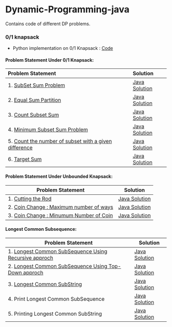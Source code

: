 # Dynamic-Programming-java
Contains code of different DP problems.


### 0/1 knapsack 

* Python implementation on 0/1 Knapsack : [Code](https://github.com/mohitsingla123/Dynamic-Programming-java/blob/master/0-1%20knapsack/pysolution.py)

#### Problem Statement Under 0/1 Knapsack:

| Problem Statement                                            | Solution                                                     |
| :----------------------------------------------------------- | :----------------------------------------------------------- |
| 1. [SubSet Sum Problem](https://github.com/mohitsingla123/Dynamic-Programming-java/blob/master/Problem%20Statement/SubSetSum.txt) | [Java Solution](https://github.com/mohitsingla123/Dynamic-Programming-java/blob/master/0-1%20knapsack/SubSet_Sum.java) |
| 2.  [Equal Sum Partition](https://github.com/mohitsingla123/Dynamic-Programming-java/blob/master/Problem%20Statement/Equal%20Sum%20Partition.txt) | [Java Solution](https://github.com/mohitsingla123/Dynamic-Programming-java/blob/master/0-1%20knapsack/Equal_sun_Partition.java) |
| 3.  [Count Subset Sum](https://github.com/mohitsingla123/Dynamic-Programming-java/blob/master/Problem%20Statement/countsubset.txt) | [Java Solution](https://github.com/mohitsingla123/Dynamic-Programming-java/blob/master/0-1%20knapsack/Count_Subset_sum.java) |
| 4.  [Minimum Subset Sum Problem](https://github.com/mohitsingla123/Dynamic-Programming-java/blob/master/Problem%20Statement/Mini_Subset_Sum_Difference.txt) | [Java Solution](https://github.com/mohitsingla123/Dynamic-Programming-java/blob/master/0-1%20knapsack/Minimum_Subset_Sum_Difference.java) |
| 5. [Count the number of subset with a given difference](https://github.com/mohitsingla123/Dynamic-Programming-java/blob/master/Problem%20Statement/Count%20the%20number%20of%20subset%20with%20a%20given%20difference.txt) | [Java Solution](https://github.com/mohitsingla123/Dynamic-Programming-java/blob/master/0-1%20knapsack/TotalSubsetDifference.java) |
| 6.  [Target Sum](https://github.com/mohitsingla123/Dynamic-Programming-java/blob/master/Problem%20Statement/TargetSum.txt) | [Java Solution](https://github.com/mohitsingla123/Dynamic-Programming-java/blob/master/0-1%20knapsack/TotalSubsetDifference.java) |



#### Problem Statement Under Unbounded Knapsack:

| Problem Statement                                            | Solution                                                     |
| ------------------------------------------------------------ | ------------------------------------------------------------ |
| 1. [Cutting the Rod](https://github.com/mohitsingla123/Dynamic-Programming-java/blob/master/Problem%20Statement/CuttingArod.txt) | [Java Solution](https://github.com/mohitsingla123/Dynamic-Programming-java/blob/master/Unbounded%20Knapsack/Cutting_A_Rod.java) |
| 2. [Coin Change : Maximum number of ways](https://github.com/mohitsingla123/Dynamic-Programming-java/blob/master/Problem%20Statement/CoinChangeMaxNumber.txt) | [Java Solution](https://github.com/mohitsingla123/Dynamic-Programming-java/blob/master/Unbounded%20Knapsack/CoinChangeMaxNumber.java) |
| 3. [Coin Change : Minumum Number of Coin](https://github.com/mohitsingla123/Dynamic-Programming-java/blob/master/Problem%20Statement/coinChangeMinCoin.txt) | [Java Solution](https://github.com/mohitsingla123/Dynamic-Programming-java/blob/master/Unbounded%20Knapsack/CoinChangeMinNumber.java) |



#### Longest Common Subsequence:

| Problem Statement                                            | Solution                                                     |
| ------------------------------------------------------------ | ------------------------------------------------------------ |
| 1. [Longest Common SubSequence Using Recursive approch](https://github.com/mohitsingla123/Dynamic-Programming-java/blob/master/Problem%20Statement/LongestCommonSubsequence.txt) | [Java Solution](https://github.com/mohitsingla123/Dynamic-Programming-java/blob/master/Longest%20Common%20Subsequence/LCS_Recurtion.java) |
| 2. [Longest Common SubSequence Using Top-Down approch](https://github.com/mohitsingla123/Dynamic-Programming-java/blob/master/Problem%20Statement/LongestCommonSubsequence.txt)  |[Java Solution](https://github.com/mohitsingla123/Dynamic-Programming-java/blob/master/Longest%20Common%20Subsequence/LCS_Top_Down.java)|
| 3. [Longest Common SubString](https://github.com/mohitsingla123/Dynamic-Programming-java/blob/master/Problem%20Statement/LongestCommonSubstring.txt) |[Java Solution](https://github.com/mohitsingla123/Dynamic-Programming-java/blob/master/Longest%20Common%20Subsequence/LongestCommonSubstring.java)|omo
| 4. Print Longest Common SubSequence | [Java Solution](https://github.com/mohitsingla123/Dynamic-Programming-java/blob/master/Longest%20Common%20Subsequence/printLCS.java)|
| 5. Printing Longest Common SubString| [Java Solution](https://github.com/mohitsingla123/Dynamic-Programming-java/blob/master/Longest%20Common%20Subsequence/Printing_longest_common_substring.java)|
